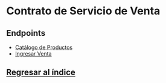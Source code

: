 # Contrato de Servicio de Venta

## Endpoints 
- [Catálogo de Productos](./servicio-venta/ingresar-venta.md)
- [Ingresar Venta](./servicio-venta/catalogo-productos.md)

## [Regresar al índice](/README.md)
